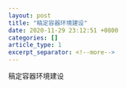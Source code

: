 ```yaml
---
layout: post
title: "稿定容器环境建设"
date: 2020-11-29 23:12:51 +0800
categories: []
article_type: 1
excerpt_separator: <!--more-->
---
```


稿定容器环境建设

<!--more-->

